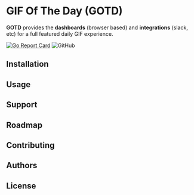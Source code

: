 # GIF Of The Day (GOTD)
**GOTD** provides the **dashboards** (browser based) and **integrations** (slack, etc) for a full featured daily GIF experience.

[![Go Report Card](https://goreportcard.com/badge/github.com/king-jam/gotd)](https://goreportcard.com/report/github.com/king-jam/gotd) ![GitHub](https://img.shields.io/github/license/king-jam/gotd)

## Installation

## Usage

## Support

## Roadmap

## Contributing

## Authors

## License
